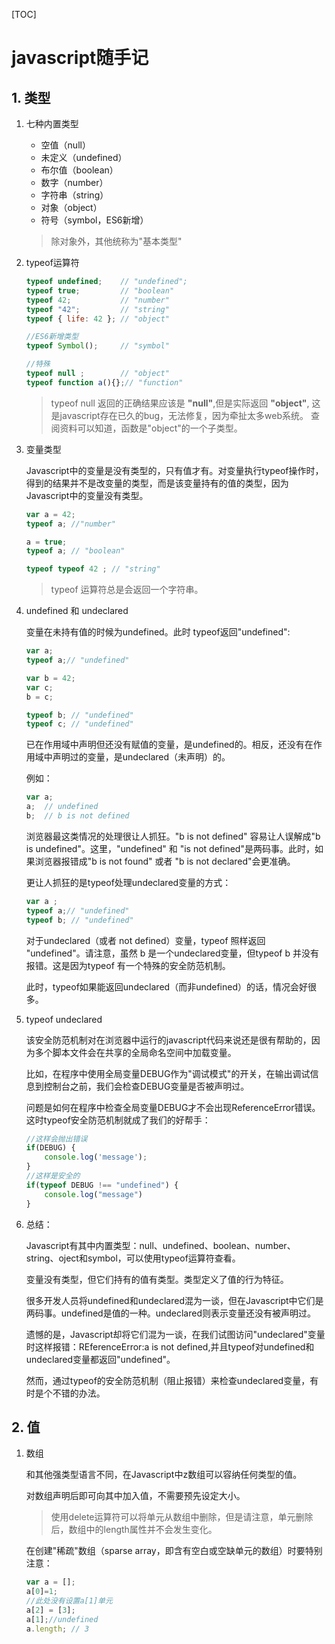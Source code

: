 [TOC]
# javascript随手记

## 1. 类型

1. 七种内置类型
    - 空值（null）
    - 未定义（undefined）
    - 布尔值（boolean）
    - 数字（number）
    - 字符串（string）
    - 对象（object）
    - 符号（symbol，ES6新增）

    > 除对象外，其他统称为"基本类型"

2. typeof运算符
    ```js
    typeof undefined;    // "undefined";
    typeof true;         // "boolean"
    typeof 42;           // "number"
    typeof "42";         // "string"
    typeof { life: 42 }; // "object"

    //ES6新增类型
    typeof Symbol();     // "symbol"

    //特殊
    typeof null ;        // "object"
    typeof function a(){};// "function"
    ```
    > typeof null 返回的正确结果应该是 **"null"**,但是实际返回 **"object"**, 这是javascript存在已久的bug，无法修复，因为牵扯太多web系统。 查阅资料可以知道，函数是"object"的一个子类型。

3. 变量类型


    Javascript中的变量是没有类型的，只有值才有。对变量执行typeof操作时，得到的结果并不是改变量的类型，而是该变量持有的值的类型，因为Javascript中的变量没有类型。
    ```js
    var a = 42;
    typeof a; //"number"

    a = true;
    typeof a; // "boolean"

    typeof typeof 42 ; // "string" 
    ```
    > typeof 运算符总是会返回一个字符串。

4. undefined 和 undeclared

    变量在未持有值的时候为undefined。此时 typeof返回"undefined":
    ```js
    var a;
    typeof a;// "undefined"

    var b = 42;
    var c;
    b = c;

    typeof b; // "undefined"
    typeof c; // "undefined"
    ```
    已在作用域中声明但还没有赋值的变量，是undefined的。相反，还没有在作用域中声明过的变量，是undeclared（未声明）的。

    例如：
    ```js
    var a;
    a;  // undefined
    b;  // b is not defined
    ```
    浏览器最这类情况的处理很让人抓狂。"b is not defined" 容易让人误解成"b is undefined"。这里，"undefined" 和 "is not defined"是两码事。此时，如果浏览器报错成"b is not found" 或者 "b is not declared"会更准确。

    更让人抓狂的是typeof处理undeclared变量的方式：
    ```js
    var a ;
    typeof a;// "undefined"
    typeof b; // "undefined"
    ```
    对于undeclared（或者 not defined）变量，typeof 照样返回 "undefined"。请注意，虽然 b 是一个undeclared变量，但typeof b 并没有报错。这是因为typeof 有一个特殊的安全防范机制。

    此时，typeof如果能返回undeclared（而非undefined）的话，情况会好很多。

5. typeof undeclared
    
    该安全防范机制对在浏览器中运行的javascript代码来说还是很有帮助的，因为多个脚本文件会在共享的全局命名空间中加载变量。

    比如，在程序中使用全局变量DEBUG作为"调试模式"的开关，在输出调试信息到控制台之前，我们会检查DEBUG变量是否被声明过。

    问题是如何在程序中检查全局变量DEBUG才不会出现ReferenceError错误。这时typeof安全防范机制就成了我们的好帮手：
    ```js
    //这样会抛出错误
    if(DEBUG) {
        console.log('message');
    }
    //这样是安全的
    if(typeof DEBUG !== "undefined") {
        console.log("message")
    }
    ```
6.  总结：
    
    Javascript有其中内置类型：null、undefined、boolean、number、string、oject和symbol，可以使用typeof运算符查看。

    变量没有类型，但它们持有的值有类型。类型定义了值的行为特征。

    很多开发人员将undefined和undeclared混为一谈，但在Javascript中它们是两码事。undefined是值的一种。undeclared则表示变量还没有被声明过。

    遗憾的是，Javascript却将它们混为一谈，在我们试图访问"undeclared"变量时这样报错：REferenceError:a is not defined,并且typeof对undefined和undeclared变量都返回"undefined"。

    然而，通过typeof的安全防范机制（阻止报错）来检查undeclared变量，有时是个不错的办法。


## 2. 值

1. 数组
    
    和其他强类型语言不同，在Javascript中z数组可以容纳任何类型的值。
    
    对数组声明后即可向其中加入值，不需要预先设定大小。

    > 使用delete运算符可以将单元从数组中删除，但是请注意，单元删除后，数组中的length属性并不会发生变化。

    在创建"稀疏"数组（sparse array，即含有空白或空缺单元的数组）时要特别注意：
    ```js
    var a = [];
    a[0]=1;
    //此处没有设置a[1]单元
    a[2] = [3];
    a[1];//undefined
    a.length; // 3
    ```